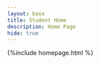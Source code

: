 ```yaml
---
layout: base
title: Student Home 
description: Home Page
hide: true
---
```



{%include homepage.html %}

<!-- My journey starts here. -->
<script>
    window.onload = setInterval(musicLoop, 1000/10);
    let myAudio = new Audio();
    myAudio.src = 'ff7.wav';
    function musicLoop()
    {
        myAudio.play()
        if (myAudio.paused == true)
        {
            myAudio.play()
        }
    }
</script>